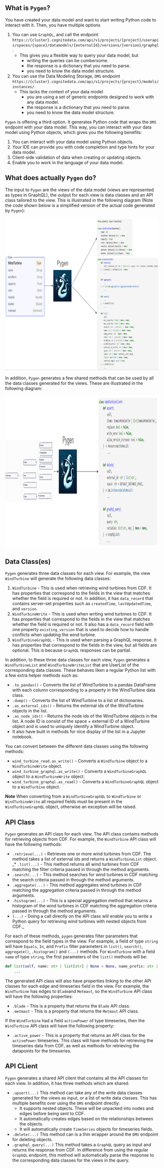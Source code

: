 ## What is `Pygen`?

You have created your data model and want to start writing Python code to interact with it. Then, you have multiple
options

1. You can use `GraphQL`, and call the endpoint `https://{cluster}.cognitedata.com/api/v1/projects/{project}/userapis/spaces/{space}/datamodels/{externalId}/versions/{version}/graphql`.
   * This gives you a flexible way to query your data model, but
     - writing the queries can be cumbersome.
     - the response is a dictionary that you need to parse.
     - you need to know the data model structure.
2. You can use the Data Modeling Storage, `DMS` endpoint `https://{cluster}.cognitedata.com/api/v1/projects/{project}/models/instances/`.
   * This lacks the context of your data model
     - you are using a set of generic endpoints designed to work with any data model.
     - the response is a dictionary that you need to parse.
     - you need to know the data model structure.

`Pygen` is offering a third option. It generates Python code that wraps the `DMS` endpoint with your
data model. This way, you can interact with your data model using Python objects, which gives you the following benefits:

1. You can interact with your data model using Python objects.
2. Your IDE can provide you with code completion and type hints for your data model.
3. Client-side validation of data when creating or updating objects.
4. Enable you to work in the language of your data model.

## What does actually `Pygen` do?

The input to `Pygen` are the views of the data model (views are represented as types in GraphQL), the output for each
view is data classes and an API class tailored to the view. This is illustrated in the following diagram
(Note the code shown below is a simplified version of the actual code generated by `Pygen`):

<img src="figs/pygen_illustration.png" height="500">

In addition, `Pygen` generates a few shared methods that can be used by all the data classes generated
for the views. These are illustrated in the following diagram:

<img src="figs/pygen_client_illustration.png" height="500">


## Data Class(es)

`Pygen` generates three data classes for each view. For example, the view `WindTurbine` will
generate the following data classes:

1. `WindTurbine` - This is used when retrieving wind turbines from CDF. It has properties that
    correspond to the fields in the view that matches whether the field is required or not. In
    addition, it has `data_record` that contains server-set properties
    such as `createdTime`, `lastUpdatedTime`, and `version`.
2. `WindTurbineWrite` - This is used when writing wind turbines to CDF. It has properties that
    correspond to the fields in the view that matches whether the field is required or not. It
    also has a `data_record` field with one property `existing_version` that is used to decide
    how to handle conflicts when updating the wind turbine.
3. `WindTurbineGraphQL` - This is used when parsing a GraphQL response. It has properties that
    correspond to the fields in the view, but all fields are optional. This is because
    `GraphQL` responses can be partial.

In addition, to these three data classes for each view, `Pygen` generates a `WindTurbineList` and
`WindTurbineWriteList` that are UserList of the corresponding data classes. These behaves liken a
regular Python list with a few extra helper methods such as:

 * `.to_pandas()` - Converts the list of WindTurbine to a pandas DataFrame with each column corresponding
    to a property in the WindTurbine data class.
 * `.dump()` - Converts the list of WindTurbine to a list of dictionaries.
 * `.as_external_ids()` - Returns the external ids of the WindTurbine objects in the list.
 * `.as_node_ids()` - Returns the node ids of the WindTurbine objects in the list. A node ID is consist
   of the space + external ID of a WindTurbine object and is used to uniquely identify a WindTurbine object.
 * It also have built in methods for nice display of the list in a Jupyter notebook.

You can convert between the different data classes using the following methods:

 * `wind_turbine_read.as_write()` - Converts a `WindTurbine` object to a `WindTurbineWrite` object.
 * `wind_turbine_graphql.as_write()` - Converts a `WindTurbineGraphQL` object to a `WindTurbineWrite` object.
 * `wind_turbine_graphql.as_read()` - Converts a `WindTurbineGraphQL` object to a `WindTurbine` object.

**Note** When converting from a `WindTurbineGraphQL` to `WindTurbine` or `WindTurbineWrite` all required fields
must be present in the `WindTurbineGraphQL` object, otherwise an exception will be raised.


## API Class

`Pygen` generates an API class for each view. The API class contains methods for retrieving objects from CDF.
For example, the `WindTurbine` API class will have the following methods:

 * `.retrieve(...)` - Retrieves one or more wind turbines from CDF. The method takes a list of external ids
    and returns a `WindTurbineList` object.
 _* `.list(...)` - This method returns all wind turbines from CDF matching the filter criteria passed in
   through the method arguments.
 * `.search(...)` - This method searches for wind turbines in CDF matching the search criteria passed in
   through the method arguments.
 * `.aggregate(...)` - This method aggregates wind turbines in CDF matching the aggregation criteria passed in
   through the method arguments.
 * `.histogram(...)` - This is a special aggregation method that returns a histogram of the wind turbines in CDF
   matching the aggregation criteria passed in through the method arguments.
 * `(...)` - Doing a call directly on the API class will enable you to write a Python query for retrieving wind turbines
   with nested objects from CDF._

For each of these methods, `pygen` generates filter parameters that correspond to the field types in the view. For example,
a field of type `string` will have `Equals`, `In`, and `Prefix` filter parameters in `list()`, `search()`,
`aggregate()`, `.histogram()` and `(...)` methods. For `WindTurbine` with a field `name` of type `string`, the first
parameters of the `list()` methods will be:

```python
def list(self, name: str | list[str] | None = None, name_prefix: str | None = None, ...):
    ...
```

The generated API class will also have properties linking to the other API classes for each edge and timeseries
field in the view. For example, the `WindTurbine` has edges to `Blade`and `Metmast`, so the `WindTurbine` API
class will have the following properties:

* `.blade` - This is a property that returns the `Blade` API class.
* `.metmast` - This is a property that returns the `Metmast` API class.

If the `WindTurbine` had a field `activePower` of type timeseries, then the `WindTurbine` API class will have the following
property:

* `.active_power` - This is a property that returns an API class for the `activePower` timeseries. This
   class will have methods for retrieving the timeseries data from CDF, as well as methods for retrieving the
   datapoints for the timeseries.


## API CLient

`Pygen` generates a shared API client that contains all the API classes for each view. In addition, it has
three methods which are shared.

* `.upsert(...)` This method can take any of the write data classes generated for the views as input,
  or a list of write data classes. This has multiple benefits over using the `DMS` endpoint directly:
  * It supports nested objects. These will be unpacked into nodes and edges before being sent to CDF.
  * It automatically creates edges based on the relationships between the objects.
  * It will automatically create `TimeSeries` objects for timeseries fields.
* `.delete(...)` This method can is a thin wrapper around the `DMS` endpoint for deleting objects.
* `.graphql_query(...)` This method takes a `GraphQL` query as input and returns the response from CDF.
  In difference from using the regular `GraphQL` endpoint, this method will automatically parse the response
  to the corresponding data classes for the views in the query.

